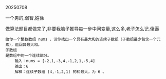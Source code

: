 20250708

一个男的,弱智,姓徐

做算法题目都做完了,非要我脑子推导每一步中间变量,这么多,老子怎么记.傻逼


```
给你一个整数数组 nums ，请你找出一个具有最大和的连续子数组（子数组最少包含一个元素），返回其最大和。
子数组
是数组中的一个连续部分。
    输入：nums = [-2,1,-3,4,-1,2,1,-5,4]
    输出：6
    解释：连续子数组 [4,-1,2,1] 的和最大，为 6 。
```
